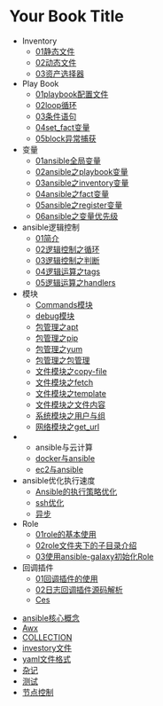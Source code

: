 # Your Book Title

- Inventory
  * [01静态文件](inventory/01静态文件.md)
  * [02动态文件](inventory/02动态文件.md)
  * [03资产选择器](inventory/03资产选择器.md)
- Play Book
  * [01playbook配置文件](play-book/01playbook配置文件.md)
  * [02loop循环](play-book/02loop循环.md)
  * [03条件语句](play-book/03条件语句.md)
  * [04set_fact变量](play-book/04set_fact变量.md)
  * [05block异常捕获](play-book/05block异常捕获.md)
- 变量
  * [01ansible全局变量](变量/01ansible全局变量.md)
  * [02ansible之playbook变量](变量/02ansible之playbook变量.md)
  * [03ansible之inventory变量](变量/03ansible之inventory变量.md)
  * [04ansible之fact变量](变量/04ansible之fact变量.md)
  * [05ansible之register变量](变量/05ansible之register变量.md)
  * [06ansible之变量优先级](变量/06ansible之变量优先级.md)
- ansible逻辑控制
  * [01简介](ansible逻辑控制/01简介.md)
  * [02逻辑控制之循环](ansible逻辑控制/02逻辑控制之循环.md)
  * [03逻辑控制之判断](ansible逻辑控制/03逻辑控制之判断.md)
  * [04逻辑运算之tags](ansible逻辑控制/04逻辑运算之tags.md)
  * [05逻辑运算之handlers](ansible逻辑控制/05逻辑运算之handlers.md)
- 模块
  * [Commands模块](模块/Commands模块.md)
  * [debug模块](模块/debug模块.md)
  * [包管理之apt](模块/包管理之apt.md)
  * [包管理之pip](模块/包管理之pip.md)
  * [包管理之yum](模块/包管理之yum.md)
  * [包管理之包管理](模块/包管理之包管理.md)
  * [文件模块之copy-file](模块/文件模块之copy-file.md)
  * [文件模块之fetch](模块/文件模块之fetch.md)
  * [文件模块之template](模块/文件模块之template.md)
  * [文件模块之文件内容](模块/文件模块之文件内容.md)
  * [系统模块之用户与组](模块/系统模块之用户与组.md)
  * [网络模块之get_url](模块/网络模块之get_url.md)
- - ansible与云计算
  * [docker与ansible](ansible与云计算/docker与ansible.md)
  * [ec2与ansible](ansible与云计算/ec2与ansible.md)
- ansible优化执行速度
  * [Ansible的执⾏策略优化](ansible优化执行速度/Ansible的执⾏策略优化.md)
  * [ssh优化](ansible优化执行速度/ssh优化.md)
  * [异步](ansible优化执行速度/异步.md)
- Role
  * [01role的基本使用](Role/01role的基本使用.md)
  * [02role文件夹下的子目录介绍](Role/02role文件夹下的子目录介绍.md)
  * [03使用ansible-galaxy初始化Role](Role/03使用ansible-galaxy初始化Role.md)
- 回调插件
  * [01回调插件的使用](回调插件/01回调插件的使用.md)
  * [02日志回调插件源码解析](回调插件/02日志回调插件源码解析.md)
  * [Ces](回调插件/ces.md)
* [ansible核心概念](ansible核心概念.md)
* [Awx](awx.md)
* [COLLECTION](COLLECTION.md)
* [investory文件](investory文件.md)
* [yaml文件格式](yaml文件格式.md)
* [杂记](杂记.md)
* [测试](测试.md)
* [节点控制](节点控制.md)
